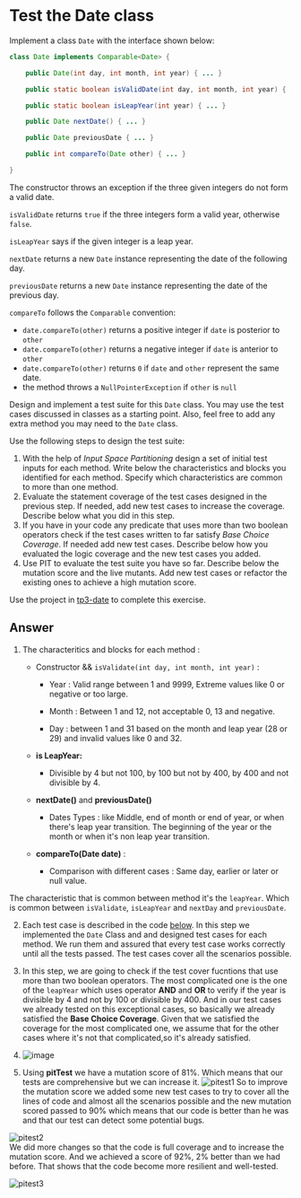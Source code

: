 # Test the Date class

Implement a class `Date` with the interface shown below:

```java
class Date implements Comparable<Date> {

    public Date(int day, int month, int year) { ... }

    public static boolean isValidDate(int day, int month, int year) { ... }

    public static boolean isLeapYear(int year) { ... }

    public Date nextDate() { ... }

    public Date previousDate { ... }

    public int compareTo(Date other) { ... }

}
```

The constructor throws an exception if the three given integers do not form a valid date.

`isValidDate` returns `true` if the three integers form a valid year, otherwise `false`.

`isLeapYear` says if the given integer is a leap year.

`nextDate` returns a new `Date` instance representing the date of the following day.

`previousDate` returns a new `Date` instance representing the date of the previous day.

`compareTo` follows the `Comparable` convention:

* `date.compareTo(other)` returns a positive integer if `date` is posterior to `other`
* `date.compareTo(other)` returns a negative integer if `date` is anterior to `other`
* `date.compareTo(other)` returns `0` if `date` and `other` represent the same date.
* the method throws a `NullPointerException` if `other` is `null` 

Design and implement a test suite for this `Date` class.
You may use the test cases discussed in classes as a starting point. 
Also, feel free to add any extra method you may need to the `Date` class.


Use the following steps to design the test suite:

1. With the help of *Input Space Partitioning* design a set of initial test inputs for each method. Write below the characteristics and blocks you identified for each method. Specify which characteristics are common to more than one method.
2. Evaluate the statement coverage of the test cases designed in the previous step. If needed, add new test cases to increase the coverage. Describe below what you did in this step.
3. If you have in your code any predicate that uses more than two boolean operators check if the test cases written to far satisfy *Base Choice Coverage*. If needed add new test cases. Describe below how you evaluated the logic coverage and the new test cases you added.
4. Use PIT to evaluate the test suite you have so far. Describe below the mutation score and the live mutants. Add new test cases or refactor the existing ones to achieve a high mutation score.

Use the project in [tp3-date](../code/tp3-date) to complete this exercise.

## Answer
1. The characteritics and blocks for each method :
    * Constructor && `isValidate(int day, int month, int year)` :
      
      - Year : Valid range between 1 and 9999, Extreme values like 0 or negative or too large.
      
      - Month : Between 1 and 12, not acceptable 0, 13 and negative.
      
      - Day : between 1 and 31 based on the month and leap year (28 or 29) and invalid values like 0 and 32.
      
   * **is LeapYear:**
     
      - Divisible by 4 but not 100, by 100 but not by 400, by 400 and not divisible by 4.
   * **nextDate()** and **previousDate()**
     
      - Dates Types : like Middle, end of month or end of year, or when there's leap year transition.  The beginning of the year or the month or when it's non leap year transition.
   * **compareTo(Date date)** :
     
      - Comparison with different cases : Same day, earlier or later or null value.

The characteristic that is common between method it's the `leapYear`. Which is common between `isValidate`, `isLeapYear` and `nextDay` and `previousDate`.   

2. Each test case is described in the code <a href='https://github.com/salahbdg/VV-ESIR-TP3/blob/dddd/code/tp3-date/src/test/java/fr/istic/vv/DateTest.java'>below</a>. In this step we implemented the `Date` Class and and designed test cases for each method. We run them and assured that every test case works correctly until all the tests passed. The test cases cover all the scenarios possible.
3. In this step, we are going to check if the test cover fucntions that use more than two boolean operators. The most complicated one is the one of the `leapYear` which uses operator **AND** and **OR** to verify if the year is divisible by 4 and not by 100 or divisible by 400. And in our test cases we already tested on this exceptional cases, so basically we already satisfied the **Base Choice Coverage**. Given that we satisfied the coverage for the most complicated one, we assume that for the other cases where it's not that complicated,so it's already satisfied.
4. ![image](https://github.com/user-attachments/assets/d71b3184-b901-4b5d-90ff-073732d5530d)

5. Using **pitTest** we have a mutation score of 81%. Which means that our tests are comprehensive but we can increase it. 
![pitest1](https://github.com/user-attachments/assets/c0b862f8-2179-4bd3-8684-5c3270b9adc1)
So to improve the mutation score we added some new test cases to try to cover all the lines of code and almost all the scenarios possible and the new mutation scored passed to 90% which means that our code is better than he was and that our test can detect some potential bugs.

![pitest2](https://github.com/user-attachments/assets/c1c939f5-aa6a-42cd-b963-606b1dea83de)   
We did more changes so that the code is full coverage and to increase the mutation score. And we achieved a score of 92%, 2% better than we had before. That shows that the code become more resilient and well-tested.

![pitest3](https://github.com/user-attachments/assets/757cd93d-7365-4824-a985-f802493e6ff8)



